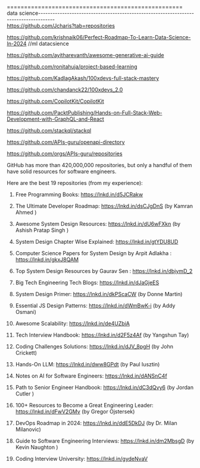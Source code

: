 
=================================================== data science-------------------------------------------------------------------------------------  
https://github.com/Jcharis?tab=repositories

https://github.com/krishnaik06/Perfect-Roadmap-To-Learn-Data-Science-In-2024          //ml datacsience
  

  https://github.com/ayitharevanth/awesome-generative-ai-guide
  
  https://github.com/ronitahuja/project-based-learning


  https://github.com/KadlagAkash/100xdevs-full-stack-mastery

  https://github.com/chandanck22/100xdevs_2.0

https://github.com/CopilotKit/CopilotKit

https://github.com/PacktPublishing/Hands-on-Full-Stack-Web-Development-with-GraphQL-and-React

https://github.com/stackql/stackql

https://github.com/APIs-guru/openapi-directory

https://github.com/orgs/APIs-guru/repositories






GitHub has more than 420,000,000 repositories, but only a handful of them have solid resources for software engineers.

Here are the best 19 repositories (from my experience):

1. Free Programming Books:
 https://lnkd.in/d5JCRakw

2. The Ultimate Developer Roadmap:
 https://lnkd.in/dsCJgDnS (by Kamran Ahmed )

3. Awesome System Design Resources:
 https://lnkd.in/dU6wFXkn (by Ashish Pratap Singh )

4. System Design Chapter Wise Explained:
 https://lnkd.in/gtYDU8UD

5. Computer Science Papers for System Design by Arpit Adlakha :
 https://lnkd.in/gkxJ8QAM

6. Top System Design Resources by Gaurav Sen :
 https://lnkd.in/dbjymD_2

7. Big Tech Engineering Tech Blogs:
 https://lnkd.in/dJaGjeES

8. System Design Primer:
 https://lnkd.in/dkPScaCW (by Donne Martin)

9. Essential JS Design Patterns:
 https://lnkd.in/dWmBwK-i (by Addy Osmani)

10. Awesome Scalability:
 https://lnkd.in/de4UZbiA

11. Tech Interview Handbook:
 https://lnkd.in/d2F5z4Af (by Yangshun Tay)

12. Coding Challenges Solutions:
 https://lnkd.in/dJV_8pgH (by John Crickett)

13. Hands-On LLM:
 https://lnkd.in/dww8GPdt (by Paul Iusztin)

14. Notes on AI for Software Engineers:
 https://lnkd.in/dANSnC4f

15. Path to Senior Engineer Handbook:
 https://lnkd.in/dC3dQvy6 (by Jordan Cutler )

16. 100+ Resources to Become a Great Engineering Leader:
 https://lnkd.in/dFwV2GMv (by Gregor Ojstersek)

17. DevOps Roadmap in 2024:
 https://lnkd.in/ddE5DkDJ (by Dr. Milan Milanovic)

18. Guide to Software Engineering Interviews:
 https://lnkd.in/dm2MbsgD (by Kevin Naughton )

19. Coding Interview University:
 https://lnkd.in/gydeNvaV

